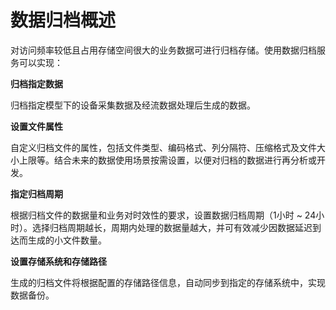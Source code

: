 # 数据归档概述

对访问频率较低且占用存储空间很大的业务数据可进行归档存储。使用数据归档服务可以实现：

**归档指定数据**

归档指定模型下的设备采集数据及经流数据处理后生成的数据。

**设置文件属性**

自定义归档文件的属性，包括文件类型、编码格式、列分隔符、压缩格式及文件大小上限等。结合未来的数据使用场景按需设置，以便对归档的数据进行再分析或开发。

**指定归档周期**

根据归档文件的数据量和业务对时效性的要求，设置数据归档周期（1小时 ~ 24小时）。选择归档周期越长，周期内处理的数据量越大，并可有效减少因数据延迟到达而生成的小文件数量。

**设置存储系统和存储路径**

生成的归档文件将根据配置的存储路径信息，自动同步到指定的存储系统中，实现数据备份。
